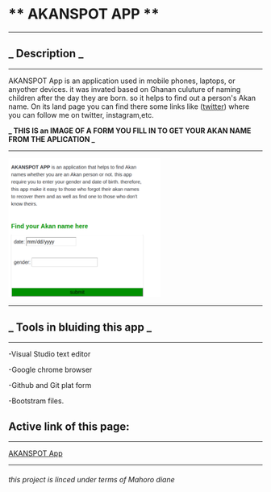  # ** AKANSPOT APP **
 ----------------------------------------------------------------------------------------------

## **_ Description _**

-----------------------------------------------------------------------------------------------
AKANSPOT App is an application used in mobile phones, laptops, or anyother devices. it was invated based on Ghanan culuture of naming children after the day they are born. so it helps to find out a person's Akan name.
On its land page you can find there some links like ([twitter](https://twitter.com/)) where you can follow me on twitter, instagram,etc.

**_ THIS IS an IMAGE OF A FORM YOU FILL IN TO GET YOUR AKAN NAME FROM THE APLICATION _**

-----------------------------------------------------------------------------------------------
<img src="Screenshot from 2019-07-19 11-37-54.png" width="60%" height="30%">

-----------------------------------------------------------------------------------------------
##  **_ Tools in bluiding this app _**

-----------------------------------------------------------------------------------------------
-Visual Studio text editor

-Google chrome browser

-Github and Git plat form

-Bootstram files.

##  Active link of this page:
-----------------------------------------------------------------------------------------------
 [AKANSPOT App](https://diane-mahoro.github.io/week2-project/)

 ----------------------------------------------------------------------------------------------
 ######        this project is linced under terms of Mahoro diane